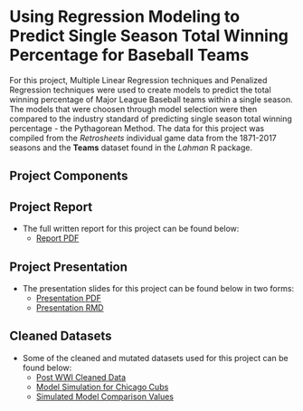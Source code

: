 # Using Regression Modeling to Predict Single Season Total Winning Percentage for Baseball Teams

For this project, Multiple Linear Regression techniques and Penalized Regression techniques were used to create models to predict the total winning percentage of Major League Baseball teams within a single season.
The models that were choosen through model selection were then compared to the industry standard of predicting single season total winning percentage - the Pythagorean Method.
The data for this project was compiled from the *Retrosheets* individual game data from the 1871-2017 seasons and the **Teams** dataset found in the *Lahman* R package.

## Project Components

## Project Report

* The full written report for this project can be found below:
    * [Report PDF](https://github.com/sleiss5/OSU_Projects/blob/main/Masters%20Project/Shannon%20Leiss%20-%20Project%20Report.pdf)

## Project Presentation 

* The presentation slides for this project can be found below in two forms:
    * [Presentation PDF](https://github.com/sleiss5/OSU_Projects/blob/main/Masters%20Project/Presentation.pdf)
    * [Presentation RMD](https://github.com/sleiss5/OSU_Projects/blob/main/Masters%20Project/Presentation.Rmd)

## Cleaned Datasets

* Some of the cleaned and mutated datasets used for this project can be found below:
    * [Post WWI Cleaned Data](https://github.com/sleiss5/OSU_Projects/blob/main/Masters%20Project/All.Teams.Clean.PWWI.csv)
    * [Model Simulation for Chicago Cubs](https://github.com/sleiss5/OSU_Projects/blob/main/Masters%20Project/Cubs.Simulation.Final.Data.csv)
    * [Simulated Model Comparison Values](https://github.com/sleiss5/OSU_Projects/blob/main/Masters%20Project/Table.Comp.csv)

